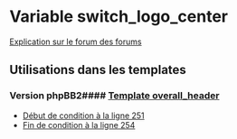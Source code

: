 # Variable switch_logo_center
[Explication sur le forum des forums](http://forum.forumactif.com/t294113-listing-des-variables#switch_logo_center)
## Utilisations dans les templates
### Version phpBB2#### [Template overall_header](subsilver/overall_header.md)
* [Début de condition à la ligne 251](../subsilver/overall_header.tpl#L251)
* [Fin de condition à la ligne 254](../subsilver/overall_header.tpl#L254)